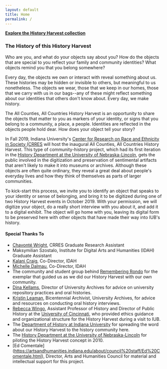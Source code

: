 ```yaml
---
layout: default
title: Home
permalink: /
---
```



**[Explore the History Harvest collection](items)**


### The History of this History Harvest


Who are you, and what do your objects say about you? How do the objects that are special to you reflect your family and community identities? What objects remind you that you belong somewhere?


Every day, the objects we own or interact with reveal something about us. These histories may be hidden or invisible to others, but meaningful to us nonetheless. The objects we wear, those that we keep in our homes, those that we carry with us in our bags--any of these might reflect something about our identities that others don't know about. Every day, we make history. 


The All Counties, All Countries History Harvest is an opportunity to share the objects that matter to you as markers of your identity, or signs that you belong to a community, a place, a people. Identities are reflected in the objects people hold dear. How does your object tell your story?


In Fall 2019, Indiana University's [Center for Research on Race and Ethnicity in Society (CRRES](http://crres.indiana.edu/) will host the inaugural All Counties, All Countries History Harvest. This type of community-history project, which had its first iteration in the [History Department at the University of Nebraska-Lincoln](https://history.unl.edu/history-harvest), gets the public involved in the digitization and preservation of sentimental artifacts that aren't likely to make it into museums or archives. Although these objects are often quite ordinary, they reveal a great deal about people's everyday lives and how they think of themselves as parts of larger communities.


To kick-start this process, we invite you to identify an object that speaks to your identity or sense of belonging, and bring it to be digitized during one of two History Harvest events in October 2019. With your permission, we will digitize your object, do a really short interview with you about it, and add it to a digital exhibit. The object will go home with you, leaving its digital form to be preserved here with other objects that have made their way into IUB's history.


#### Special Thanks To


- [Chavonté Wright](https://sociology.indiana.edu/about/graduate-students/wright-chavonte.html), CRRES Graduate Research Assistant
- Maksymilian Szostalo, Institute for Digital Arts and Humanities (IDAH) Graduate Assistant
- [Kalani Craig](https://history.indiana.edu/faculty_staff/faculty/craig_kalani.html), Co-Director, IDAH
- [Michelle Dalmau](https://libraries.indiana.edu/michelle-dalmau), Co-Director, IDAH
- The community and student group behind [Remembering Rondo](http://rememberingrondo.org) for the exemplar that guided us as we did our History Harvest with our own community.
- [Dina Kellams](https://libraries.indiana.edu/dina-kellams), Director of University Archives for advice on university repository practices and oral histories.  
- [Kristin Leaman](https://libraries.indiana.edu/kristin-leaman), Bicentennial Archivist, University Archives, for advice and resources on conducting oral history interviews.
- [Rebecca Wingo](http://rebeccawingo.com), Assistant Professor of History and Director of Public History at the [University of Cincinnati](https://www.uc.edu), who provided ethics guidance and organizational structure for the History Harvest during a visit to IUB.
- The [Department of History at Indiana University](https://history.indiana.edu) for spreading the word about our History Harvest to the history community here.
- The [History Department at the University of Nebraska-Lincoln](https://history.unl.edu) for piloting the History Harvest concept in 2010.
- [Ed Comentale] (https://artsandhumanities.indiana.edu/about/council%20staff/Ed%20Comentale.html), Director, Arts and Humanities Council for material and intellectual support for this project. 
